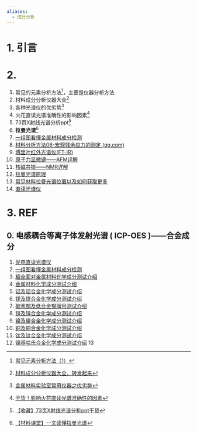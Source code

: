 ```yaml
---
aliases:
  - 成分分析
---
```

# 1. 引言 


# 2. 
1. 常见的元素分析方法[^1]，主要是仪器分析方法
2. 材料成分分析仪器大全[^2]
3. 各种光谱仪的优劣势[^3]
4. 火花直读光谱准确性的影响因素[^4]
5. 73页X射线光谱分析ppt[^5]
6. **拉曼光谱**[^6]
7. [一组图看懂金属材料成分检测](https://mp.weixin.qq.com/s/WADflUd7n8oUQh2stnJ-wg)
8. [材料分析方法06-宏观残余应力的测定 (qq.com)](https://mp.weixin.qq.com/s/RE8VXsk_3FweoDHjtoIqlg)
9. [傅里叶红外光谱仪(FT-IR)](https://mp.weixin.qq.com/s/QLixzbNBj2ssb_6FExylzA) 
10. [原子力显微镜——AFM详解](https://mp.weixin.qq.com/s/4w2h9CoOCJKFbLtR_g2GZA)
11. [核磁共振——NMR详解](https://mp.weixin.qq.com/s/OumpL_Jtak6_xKBcOa167w)
12. [拉曼光谱原理](https://mp.weixin.qq.com/s/V5IMq8BfRiwSZyeYyDULtg)
13. [常见材料拉曼光谱位置以及如何获取更多](https://mp.weixin.qq.com/s?__biz=Mzg2NzE0Nzk3OA==&mid=2247490829&idx=1&sn=58e1832c67d3a5a642720849032a6e56&scene=21#wechat_redirect)
14. [直读光谱仪](https://mp.weixin.qq.com/s/IkfOtpgGGZg4SnBMIqUERw)
# 3. REF     
## 0. 电感耦合等离子体发射光谱 ( ICP-OES )——合金成分

1. [光电直读光谱仪 ](https://mp.weixin.qq.com/s/Nal6XsW92i5KoS9tKdb1bg)
2. [一组图看懂金属材料成分检测](https://mp.weixin.qq.com/s/WADflUd7n8oUQh2stnJ-wg)
3. [超全面对金属材料化学成分测试介绍](https://mp.weixin.qq.com/s?__biz=MzkxMDY3MjY0Ng==&mid=2247484565&idx=1&sn=6a4418a0dc2ea36f8abae0dc890a87b8&chksm=c12692fcf6511bea863470001ce61912f33ef58ffe24ce12f1949bc2185d6d5f457a4cb5676a&scene=21#wechat_redirect)
4. [金属材料化学成分测试介绍](https://mp.weixin.qq.com/s?__biz=MzkxMDY3MjY0Ng==&mid=2247484234&idx=1&sn=fae8dadf9e6cbd700a724ae657e2a167&chksm=c1269523f6511c3507ad391044343b6e7ee2e23d3d43fd1e2bc967eadcb2cde938e68a464054&scene=21#wechat_redirect)
5. [铝及铝合金化学成分测试介绍](https://mp.weixin.qq.com/s?__biz=MzkxMDY3MjY0Ng==&mid=2247484589&idx=1&sn=0c6b42b3a49d91ada7b8120c4ac8a46a&chksm=c12692c4f6511bd2b0040e463307aead913dc01cf21628d52657e03d35560aeda228bae10537&scene=21#wechat_redirect)
6. [镁及镁合金化学成分测试介绍](https://mp.weixin.qq.com/s?__biz=MzkxMDY3MjY0Ng==&mid=2247484900&idx=1&sn=269ac151f6735ff0ec70a997bf09f6b1&chksm=c126938df6511a9b937838532bbf91f664f3f199a45228f27f2e25982a3a16d9eb33edea73d2&scene=21#wechat_redirect)
7. [碳素钢及低合金钢牌号测试介绍](https://mp.weixin.qq.com/s?__biz=MzkxMDY3MjY0Ng==&mid=2247486036&idx=1&sn=8449bdcca81aa3f764ef9f175c00d977&chksm=c1269c3df651152bc4e6ec0b8aacafaa82a46afd39a0992c2a73cb8f3ae9c4745e1e7c43b960&scene=21#wechat_redirect)
8. [锌及锌合金化学成分测试介绍](https://mp.weixin.qq.com/s?__biz=MzkxMDY3MjY0Ng==&mid=2247485020&idx=1&sn=63b5640456f5815da71dc282ae86b282&chksm=c1269035f65119232b62751505689f1a137c1112c2a8b16c989231e001689a28f22a9b868d7c&scene=21#wechat_redirect)
9. [镍及镍合金化学成分测试介绍](https://mp.weixin.qq.com/s?__biz=MzkxMDY3MjY0Ng==&mid=2247487204&idx=1&sn=c89cba3b36358b4534a248817cf3eaf8&chksm=c126988df651119b8d863a2c61fb68cd1e649cba84f45c4b06b5f69d5ea1b4a3fc0f9e723e69&scene=21#wechat_redirect)
10. [铜及铜合金化学成分测试介绍](https://mp.weixin.qq.com/s?__biz=MzkxMDY3MjY0Ng==&mid=2247487299&idx=1&sn=5ab4ad4916d8f694afea348b37f7371d&chksm=c126992af651103c4a8b1475e3bcfdde9d70321c1a654eba758e9981bb132eaa026090652230&scene=21#wechat_redirect)
11. [钛及钛合金化学成分测试介绍](https://mp.weixin.qq.com/s?__biz=MzkxMDY3MjY0Ng==&mid=2247487248&idx=1&sn=45cd4955a83c5f9a3bc2885c706f8aba&chksm=c1269979f651106f1093de93340d10dfc307dc5109aa585dc90bcfc1f094167fe1e9271bad45&scene=21#wechat_redirect)
12. [镍基哈氏合金化学成分测试介绍](https://mp.weixin.qq.com/s?__biz=MzkxMDY3MjY0Ng==&mid=2247487942&idx=1&sn=bb92b4d916f544f9802e78fa8806b770&chksm=c12687aff6510eb9614c057efcaf22c5022bab1fe376d145834d543a25c406783fb85d549b32&scene=21#wechat_redirect)
13
[^1]: [常见元素分析方法（1）](https://mp.weixin.qq.com/s/Vjer4yqxA4zZql0H1mmOmg)
[^2]: [材料成分分析仪器大全，转发起来](https://mp.weixin.qq.com/s/XeptepCIw_bcfYlC2TNW0w)
[^3]: [金属材料实验室常用仪器之优劣势](https://mp.weixin.qq.com/s/7B6yllcsknQryH-iUGimeQ)
[^4]: [干货！影响火花直读光谱准确性的因素](https://mp.weixin.qq.com/s/ZCREY1-3_frnmCodBJhZOQ)
[^5]: [【收藏】73页X射线光谱分析ppt干货](https://mp.weixin.qq.com/s/WDXUMPf38MpdkSPmmWK1Lw)

[^6]: [【材料课堂】一文读懂拉曼光谱](https://mp.weixin.qq.com/s/bwqjHqMN3dViprpBPEPzLg)
